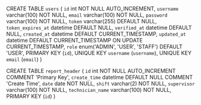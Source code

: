 CREATE TABLE `users` (
    `id` int NOT NULL AUTO_INCREMENT,
    `username` varchar(100) NOT NULL,
    `email` varchar(100) NOT NULL,
    `password` varchar(100) NOT NULL,
    `token` varchar(255) DEFAULT NULL,
    `token_expires_at` datetime DEFAULT NULL,
    `verified_at` datetime DEFAULT NULL,
    `created_at` datetime DEFAULT CURRENT_TIMESTAMP,
    `updated_at` datetime DEFAULT CURRENT_TIMESTAMP ON UPDATE CURRENT_TIMESTAMP,
    `role` enum('ADMIN', 'USER', 'STAFF') DEFAULT 'USER',
    PRIMARY KEY (`id`),
    UNIQUE KEY `username` (`username`),
    UNIQUE KEY `email` (`email`)
)


CREATE TABLE `report_header` (
    `id` int NOT NULL AUTO_INCREMENT COMMENT 'Primary Key',
    `create_time` datetime DEFAULT NULL COMMENT 'Create Time',
    `date` date NOT NULL,
    `shift` varchar(2) NOT NULL,
    `supervisor` varchar(100) NOT NULL,
    `technician_name` varchar(100) NOT NULL,
    PRIMARY KEY (`id`)
) 